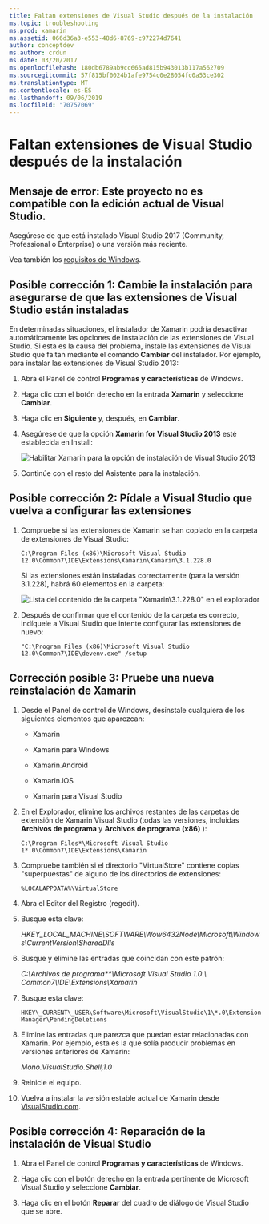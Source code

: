```yaml
---
title: Faltan extensiones de Visual Studio después de la instalación
ms.topic: troubleshooting
ms.prod: xamarin
ms.assetid: 066d36a3-e553-48d6-8769-c972274d7641
author: conceptdev
ms.author: crdun
ms.date: 03/20/2017
ms.openlocfilehash: 180db6789ab9cc665ad815b943013b117a562709
ms.sourcegitcommit: 57f815bf0024b1afe9754c0e28054fc0a53ce302
ms.translationtype: MT
ms.contentlocale: es-ES
ms.lasthandoff: 09/06/2019
ms.locfileid: "70757069"
---
```

# <a name="missing-visual-studio-extensions-after-installation"></a>Faltan extensiones de Visual Studio después de la instalación

## <a name="error-message-this-project-is-incompatible-with-the-current-edition-of-visual-studio"></a>Mensaje de error: Este proyecto no es compatible con la edición actual de Visual Studio.

Asegúrese de que está instalado Visual Studio 2017 (Community, Professional o Enterprise) o una versión más reciente.

Vea también los [requisitos de Windows](~/cross-platform/get-started/requirements.md#windows-requirements).

## <a name="possible-fix-1-change-the-installation-to-make-sure-the-visual-studio-extensions-are-installed"></a>Posible corrección 1: Cambie la instalación para asegurarse de que las extensiones de Visual Studio están instaladas

En determinadas situaciones, el instalador de Xamarin podría desactivar automáticamente las opciones de instalación de las extensiones de Visual Studio. Si esta es la causa del problema, instale las extensiones de Visual Studio que faltan mediante el comando **Cambiar** del instalador. Por ejemplo, para instalar las extensiones de Visual Studio 2013:

1. Abra el Panel de control **Programas y características** de Windows.

2. Haga clic con el botón derecho en la entrada **Xamarin** y seleccione **Cambiar**.

3. Haga clic en **Siguiente** y, después, en **Cambiar**.

4. Asegúrese de que la opción **Xamarin for Visual Studio 2013** esté establecida en Install:

    ![](missing-vs-extensions-images/installer.png "Habilitar Xamarin para la opción de instalación de Visual Studio 2013")

5. Continúe con el resto del Asistente para la instalación.

## <a name="possible-fix-2-ask-visual-studio-to-set-up-the-extensions-again"></a>Posible corrección 2: Pídale a Visual Studio que vuelva a configurar las extensiones

1. Compruebe si las extensiones de Xamarin se han copiado en la carpeta de extensiones de Visual Studio:

    `C:\Program Files (x86)\Microsoft Visual Studio 12.0\Common7\IDE\Extensions\Xamarin\Xamarin\3.1.228.0`

    Si las extensiones están instaladas correctamente (para la versión 3.1.228), habrá 60 elementos en la carpeta:

    ![](missing-vs-extensions-images/folder.png "Lista del contenido de la carpeta \"Xamarin\3.1.228.0\" en el explorador")

2. Después de confirmar que el contenido de la carpeta es correcto, indíquele a Visual Studio que intente configurar las extensiones de nuevo:

    `"C:\Program Files (x86)\Microsoft Visual Studio 12.0\Common7\IDE\devenv.exe" /setup`

## <a name="possible-fix-3-try-a-fresh-reinstall-of-xamarin"></a>Corrección posible 3: Pruebe una nueva reinstalación de Xamarin

1. Desde el Panel de control de Windows, desinstale cualquiera de los siguientes elementos que aparezcan:

    * Xamarin

    * Xamarin para Windows

    * Xamarin.Android

    * Xamarin.iOS

    * Xamarin para Visual Studio

2. En el Explorador, elimine los archivos restantes de las carpetas de extensión de Xamarin Visual Studio (todas las versiones, incluidas **Archivos de programa** y **Archivos de programa (x86)** ):

    `C:\Program Files*\Microsoft Visual Studio 1*.0\Common7\IDE\Extensions\Xamarin`

3. Compruebe también si el directorio "VirtualStore" contiene copias "superpuestas" de alguno de los directorios de extensiones:

    `%LOCALAPPDATA%\VirtualStore`

4. Abra el Editor del Registro (regedit).

5. Busque esta clave:

    _HKEY\_LOCAL\_MACHINE\SOFTWARE\Wow6432Node\Microsoft\Windows\CurrentVersion\SharedDlls_

6. Busque y elimine las entradas que coincidan con este patrón:

    _C:\Archivos de programa\*\*\Microsoft Visual Studio 1.0 \ Common7\IDE\Extensions\Xamarin_

7. Busque esta clave:

    `HKEY\_CURRENT\_USER\Software\Microsoft\VisualStudio\1\*.0\ExtensionManager\PendingDeletions`

8. Elimine las entradas que parezca que puedan estar relacionadas con Xamarin. Por ejemplo, esta es la que solía producir problemas en versiones anteriores de Xamarin:

    _Mono.VisualStudio.Shell,1.0_

9. Reinicie el equipo.

10. Vuelva a instalar la versión estable actual de Xamarin desde [VisualStudio.com](https://visualstudio.com/xamarin).

## <a name="possible-fix-4-repair-visual-studio-installation"></a>Posible corrección 4: Reparación de la instalación de Visual Studio

1. Abra el Panel de control **Programas y características** de Windows.

2. Haga clic con el botón derecho en la entrada pertinente de Microsoft Visual Studio y seleccione **Cambiar**.

3. Haga clic en el botón **Reparar** del cuadro de diálogo de Visual Studio que se abre.
